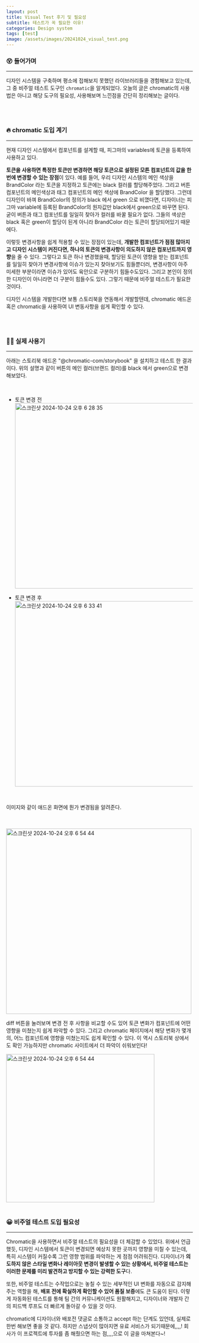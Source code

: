 ```yaml
---
layout: post
title: Visual Test 후기 및 필요성
subtitle: 테스트가 꼭 필요한 이유!
categories: Design system
tags: [test]
image: /assets/images/20241024_visual_test.png
---
```


### 😵 들어가며

---

디자인 시스템을 구축하며 평소에 접해보지 못했던 라이브러리들을 경험해보고 있는데, 그 중 비주얼 테스트 도구인 `chromatic`을 알게되었다. 오늘의 글은 chromatic의 사용법은 아니고 해당 도구의 필요성, 사용해보며 느낀점을 간단히 정리해보는 글이다.

<br/>
<br/>

### 🔥 chromatic 도입 계기

---

현재 디자인 시스템에서 컴포넌트를 설계할 때, 피그마의 variables에 토큰을 등록하여 사용하고 있다.

**토큰을 사용하면 특정한 토큰만 변경하면 해당 토큰으로 설정된 모튼 컴포넌트의 값을 한번에 변경할 수 있는 장점**이 있다.
예를 들어, 우리 디자인 시스템의 메인 색상을 BrandColor 라는 토큰을 지정하고 토큰에는 black 컬러를 할당해주었다. 그리고 버튼 컴포넌트의 메인색상과 태그 컴포넌트의 메인 색상에 BrandColor 을 할당했다. 그런데 디자인이 바껴 BrandColor의 정의가 black 에서 green 으로 비꼈다면, 디자이너는 피그마 variable에 등록된 BrandColor의 원자값만 black에서 green으로 바꾸면 된다. 굳이 버튼과 태그 컴포넌트를 일일히 찾아가 컬러를 바꿀 필요가 없다. 그들의 색상은 black 혹은 green이 할당이 된게 아니라 BrandColor 라는 토큰이 할당되어있기 때문에다.

이렇듯 변경사항을 쉽게 적용할 수 있는 장점이 있는데, **개발한 컴포넌트가 점점 많아지고 디자인 시스템이 커진다면, 하나의 토큰의 변경사항이 의도하지 않은 컴포넌트까지 영향**을 줄 수 있다. 그렇다고 토큰 하나 변경했을때, 할당된 토큰이 영향을 받는 컴포넌트를 일일히 찾아가 변경사항에 이슈가 있는지 찾아보기도 힘들뿐더러, 변경사항이 아주 미세한 부분이라면 이슈가 있어도 육안으로 구분하기 힘들수도있다. 그리고 본인이 정의한 디자인이 아니라면 더 구분이 힘들수도 있다. 그렇기 때문에 비주얼 테스트가 필요한 것이다.

디자인 시스템을 개발한다면 보통 스토리북을 연동해서 개발할텐데, chromatic 애드온 혹은 chromatic을 사용하여 UI 변동사항을 쉽게 확인할 수 있다.

<br/>
<br/>

### ✌🏻 실제 사용기

---

아래는 스토리북 애드온 "@chromatic-com/storybook" 을 설치하고 테스트 한 결과이다. 위의 설명과 같이 버튼의 메인 컬러(브랜드 컬러)를 black 에서 green으로 변경해보았다.

<br/>

- 토큰 변경 전
  <img width="500" alt="스크린샷 2024-10-24 오후 6 28 35" src="https://github.com/user-attachments/assets/4a724748-6da8-4371-a2c8-22c3baa7f73f">
  <br/>

- 토큰 변경 후
  <img width="500" alt="스크린샷 2024-10-24 오후 6 33 41" src="https://github.com/user-attachments/assets/b01b55b3-3eae-4431-91ab-5643dc48271b">

<br/>

이미지와 같이 애드온 화면에 뭔가 변경됨을 알려준다.

<br/>
<br/>

<img width="500" alt="스크린샷 2024-10-24 오후 6 54 44" src="https://github.com/user-attachments/assets/13007abe-6644-44b7-940c-25d8a0f36cab">

diff 버튼을 눌러보며 변경 전 후 사항을 비교할 수도 있어 토큰 변화가 컴포넌트에 어떤 영향을 미쳤는지 쉽게 파악할 수 있다. 그리고 chromatic 페이지에서 해당 변화가 몇개의, 어느 컴포넌트에 영향을 미쳤는지도 쉽게 확인할 수 있다. 이 역시 스토리북 상에서도 확인 가능하지만 chromatic 사이트에서 더 파악이 쉬워보인다!

<img width="400" alt="스크린샷 2024-10-24 오후 6 54 44" src="https://github.com/user-attachments/assets/3d195001-ee26-4977-bec2-dbcd23e03628">

<br/>
<br/>

### 😀 비주얼 테스트 도입 필요성

---

Chromatic을 사용하면서 비주얼 테스트의 필요성을 더 체감할 수 있었다. 위에서 언급했듯, 디자인 시스템에서 토큰이 변경되면 예상치 못한 곳까지 영향을 미칠 수 있는데, 특히 시스템이 커질수록 그런 영향 범위를 파악하는 게 점점 어려워진다. 디자이너가 **의도하지 않은 스타일 변화나 레이아웃 변경이 발생할 수 있는 상황에서, 비주얼 테스트는 이러한 문제를 미리 발견하고 방지할 수 있는 강력한 도구**다.

또한, 비주얼 테스트는 수작업으로는 놓칠 수 있는 세부적인 UI 변화를 자동으로 감지해주는 역할을 해, **배포 전에 확실하게 확인할 수 있어 품질 보증**에도 큰 도움이 된다. 이렇게 자동화된 테스트를 통해 팀 간의 커뮤니케이션도 원활해지고, 디자이너와 개발자 간의 피드백 루프도 더 빠르게 돌아갈 수 있을 것 이다.

chromatic에 디자이너와 배포전 댓글로 소통하고 accept 하는 단계도 있언데, 실제로 한번 해보면 좋을 것 같다. 하지만 스냅샷이 많아지면 유료 서비스가 되기때문에,,,,! 회사가 이 프로젝트에 투자를 좀 해줬으면 하는 점,,,,으로 이 글을 마쳐본다~!
